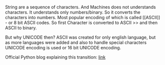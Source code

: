 
String are a sequence of characters. And Machines does not understands characters. It understands only numbers/binary. So it converts the characters into numbers. 
Most popular encoding of which is called [[ASCII]] - or 8 bit ASCII codes.
So first Character is converted to ASCII >> and then ASCII to binary.

But why UNICODE then?
ASCII was created for only english language, but as more languages were added and also to handle special characters UNICODE encoding is used or 16 bit UNICODE encoding.

Official Python blog explaining this transition: [link](https://docs.python.org/3.3/howto/unicode.html)